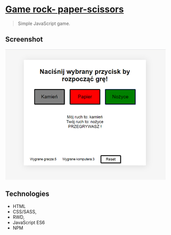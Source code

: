 # [Game rock- paper-scissors](https://edyta2801.github.io/rock-paper-scissors/)
> Simple JavaScript game.


## Screenshot
![Example screenshot](./images/screenshot.png)

## Technologies
* HTML
* CSS/SASS,
* RWD,
* JavaScript ES6
* NPM
